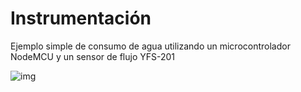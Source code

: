 # Instrumentación
Ejemplo simple de consumo de agua utilizando un microcontrolador NodeMCU y un sensor de flujo YFS-201 

![img](consumo-de-agua.jpg)
